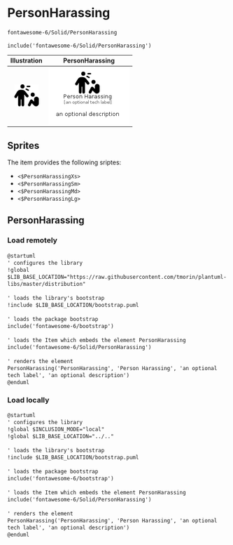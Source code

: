 # PersonHarassing


```text
fontawesome-6/Solid/PersonHarassing
```

```text
include('fontawesome-6/Solid/PersonHarassing')
```



| Illustration | PersonHarassing |
| :---: | :---: |
| ![illustration for Illustration](../../fontawesome-6/Solid/PersonHarassing.png) | ![illustration for PersonHarassing](../../fontawesome-6/Solid/PersonHarassing.Local.png) |



## Sprites
The item provides the following sriptes:

- `<$PersonHarassingXs>`
- `<$PersonHarassingSm>`
- `<$PersonHarassingMd>`
- `<$PersonHarassingLg>`





## PersonHarassing

### Load remotely
```plantuml
@startuml
' configures the library
!global $LIB_BASE_LOCATION="https://raw.githubusercontent.com/tmorin/plantuml-libs/master/distribution"

' loads the library's bootstrap
!include $LIB_BASE_LOCATION/bootstrap.puml

' loads the package bootstrap
include('fontawesome-6/bootstrap')

' loads the Item which embeds the element PersonHarassing
include('fontawesome-6/Solid/PersonHarassing')

' renders the element
PersonHarassing('PersonHarassing', 'Person Harassing', 'an optional tech label', 'an optional description')
@enduml
```

### Load locally
```plantuml
@startuml
' configures the library
!global $INCLUSION_MODE="local"
!global $LIB_BASE_LOCATION="../.."

' loads the library's bootstrap
!include $LIB_BASE_LOCATION/bootstrap.puml

' loads the package bootstrap
include('fontawesome-6/bootstrap')

' loads the Item which embeds the element PersonHarassing
include('fontawesome-6/Solid/PersonHarassing')

' renders the element
PersonHarassing('PersonHarassing', 'Person Harassing', 'an optional tech label', 'an optional description')
@enduml
```

